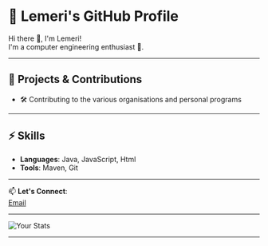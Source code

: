# 🌟 Lemeri's GitHub Profile

Hi there 👋, I'm Lemeri!  
I'm a computer engineering enthusiast 🚀.

---

## 🚀 Projects & Contributions

- 🛠 Contributing to the various organisations and personal programs    

---

## ⚡ Skills

- **Languages**: Java, JavaScript, Html
- **Tools**: Maven, Git

---

📫 **Let's Connect**:  
[Email](lemerigift@gmail.com) 

---
![Your Stats](https://github-readme-stats.vercel.app/api?username=Lemeri123&show_icons=true&count_private=true)

---


<!---
Lemeri123/Lemeri123 is a ✨ special ✨ repository because its `README.md` (this file) appears on your GitHub profile.
You can click the Preview link to take a look at your changes.
--->
